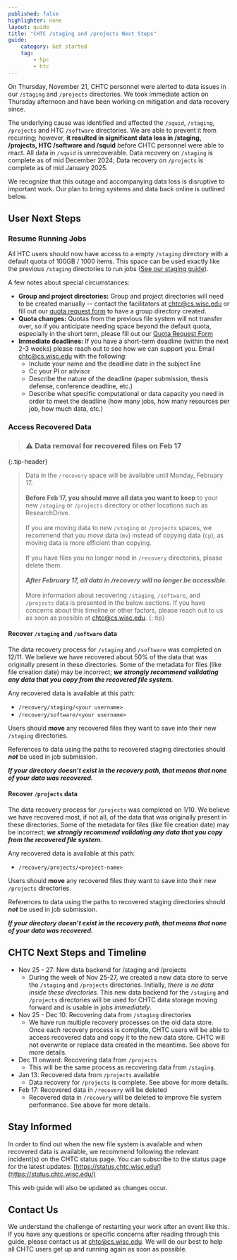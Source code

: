 ```yaml
---
published: false
highlighter: none
layout: guide
title: "CHTC /staging and /projects Next Steps"
guide: 
    category: Get started
    tag:
        - hpc
        - htc
---
```


On Thursday, November 21, CHTC personnel were alerted to data issues in our `/staging` and `/projects` directories. We took immediate action on Thursday afternoon and have been working on mitigation and data recovery since. 

The underlying cause was identified and affected the `/squid`, `/staging`, `/projects` and HTC `/software` directories. We are able to prevent it from recurring; however, **it resulted in significant data loss in /staging, /projects, HTC /software and /squid** before CHTC personnel were able to react. All data in `/squid` is unrecoverable. Data recovery on `/staging` is complete as of mid December 2024; Data recovery on `/projects` is complete as of mid January 2025. 

We recognize that this outage and accompanying data loss is disruptive to important work. Our plan to bring systems and data back online is outlined below. 

## User Next Steps

### Resume Running Jobs

All HTC users should now have access to a empty `/staging` directory with a default quota of 100GB / 1000 items. This space can be used exactly like the previous `/staging` directories to run jobs ([See our staging guide](https://chtc.cs.wisc.edu/uw-research-computing/file-avail-largedata)). 

A few notes about special circumstances: 
* **Group and project directories:** Group and project directories will need to be created manually -- contact the facilitators at chtc@cs.wisc.edu or fill out our [quota request form](https://chtc.cs.wisc.edu/uw-research-computing/quota-request) to have a group directory created. 
* **Quota changes:** Quotas from the previous file system will not transfer over, so if you anticipate needing space beyond the default quota, especially in the short term, please fill out our [Quota Request Form](https://chtc.cs.wisc.edu/uw-research-computing/quota-request)
* **Immediate deadlines:** If you have a short-term deadline (within the next 2-3 weeks) please reach out to see how we can support you. Email chtc@cs.wisc.edu with the following: 
	* Include your name and the deadline date in the subject line
	* Cc your PI or advisor
	* Describe the nature of the deadline (paper submission, thesis defense, conference deadline, etc.)
	* Describe what specific computational or data capacity you need in order to meet the deadline (how many jobs, how many resources per job, how much data, etc.)

### Access Recovered Data

> ### ⚠️ Data removal for recovered files on Feb 17
{:.tip-header}

> Data in the `/recovery` space will be available until Monday, February 17. 
> <br><br>
> **Before Feb 17, you should move all data you want to keep** to your new `/staging` or `/projects` directory or other locations such as ResearchDrive.
> <br><br>
> If you are moving data to new `/staging` or `/projects` spaces, we recommend that you *move* data (`mv`) instead of copying data (`cp`), as moving data is more efficient than copying.
> <br><br>
> If you have files you no longer need in `/recovery` directories, please delete them.
> <br><br>
> _**After February 17, all data in /recovery will no longer be accessible.**_
> <br><br>
> More information about recovering `/staging`, `/software`, and `/projects` data is presented in the below sections. If you have concerns about this timeline or other factors, please reach out to us as soon as possible at [chtc@cs.wisc.edu](mailto:chtc@cs.wisc.edu).
{:.tip}

#### Recover `/staging` and `/software` data

The data recovery process for `/staging` and `/software` was completed on 12/11. We believe we have recovered about 50% of the data that was originally present in these directories. Some of the metadata for files (like file creation date) may be incorrect; **_we strongly recommend validating any data that you copy from the recovered file system._**

Any recovered data is available at this path: 
  * `/recovery/staging/<your username>`
  * `/recovery/software/<your username>`

Users should **move** any recovered files they want to save into their new `/staging` directories. 

References to data using the paths to recovered staging directories should ***not*** be used in job submission.

**_If your directory doesn’t exist in the recovery path, that means that none of your data was recovered._**

#### Recover `/projects` data

The data recovery process for `/projects` was completed on 1/10. We believe we have recovered most, if not all, of the data that was originally present in these directories. Some of the metadata for files (like file creation date) may be incorrect; **_we strongly recommend validating any data that you copy from the recovered file system._**

Any recovered data is available at this path: 
  * `/recovery/projects/<project-name>`

Users should **move** any recovered files they want to save into their new `/projects` directories. 

References to data using the paths to recovered staging directories should ***not*** be used in job submission.

**_If your directory doesn’t exist in the recovery path, that means that none of your data was recovered._**

## CHTC Next Steps and Timeline

* Nov 25 - 27: New data backend for /staging and /projects
	* During the week of Nov 25-27, we created a new data store to serve the `/staging` and `/projects` directories. Initially, _there is no data inside these directories._ This new data backend for the `/staging` and `/projects` directories will be used for CHTC data storage moving forward and is usable in jobs _immediately_. 
* Nov 25 - Dec 10: Recovering data from `/staging` directories
	* We have run multiple recovery processes on the old data store. Once each recovery process is complete, CHTC users will be able to access recovered data and copy it to the new data store. CHTC will not overwrite or replace data created in the meantime. See above for more details. 
* Dec 11 onward: Recovering data from `/projects`
	* This will be the same process as recovering data from `/staging`.  
* Jan 13: Recovered data from `/projects` available
	* Data recovery for `/projects` is complete. See above for more details. 
* Feb 17: Recovered data in `/recovery` will be deleted
  * Recovered data in `/recovery` will be deleted to improve file system performance. See above for more details.

## Stay Informed

In order to find out when the new file system is available and when recovered data is available, we recommend following the relevant incident(s) on the CHTC status page. You can subscribe to the status page for the latest updates: [https://status.chtc.wisc.edu/](https://status.chtc.wisc.edu/)

This web guide will also be updated as changes occur. 

## Contact Us

We understand the challenge of restarting your work after an event like this. If you have any questions or specific concerns after reading through this guide, please contact us at chtc@cs.wisc.edu. We will do our best to help all CHTC users get up and running again as soon as possible. 

